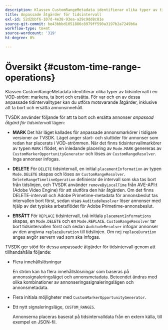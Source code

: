 ```yaml
---
description: Klassen CustomRangeMetadata identifierar olika typer av tidsintervall i ett VOD-strömsmärke, ta bort och ersätt. För var och en av dessa anpassade tidintervalltyper kan du utföra motsvarande åtgärder, inklusive att ta bort och ersätta annonsinnehåll.
title: Anpassade åtgärder för tidsintervall
exl-id: 52d2bbf6-107d-4e38-93ea-a29c9dd8c81e
source-git-commit: be43bbbd1051886c8979ff590a3197b2a7249b6a
workflow-type: tm+mt
source-wordcount: '319'
ht-degree: 0%

---
```


# Översikt {#custom-time-range-operations}

Klassen CustomRangeMetadata identifierar olika typer av tidsintervall i en VOD-ström: markera, ta bort och ersätta. För var och en av dessa anpassade tidintervalltyper kan du utföra motsvarande åtgärder, inklusive att ta bort och ersätta annonsinnehåll.

<!--<a id="section_1323C0BAC259424C85A6ACFB48FE77EC"></a>-->

TVSDK använder följande för att ta bort och ersätta annonser *anpassad åtgärd för tidsintervall* lägen:

* **MARK** Det här läget kallades för anpassade annonsmarkörer i tidigare versioner av TVSDK. Läget anger start- och sluttider för annonser som redan har placerats i VOD-strömmen. När det finns tidsintervallmarkörer av typen `MARK` i flödet, en inledande placering av `Mode.MARK` genereras av `CustomMarkerOpportunityGenerator` och löses av `CustomRangeResolver`. Inga annonser infogas.

* **DELETE** För `DELETE` tidsintervall, en initial `placementInformation` av typen `Mode.DELETE` skapas och löses av `CustomRangeResolver`. `DeleteRangeTimelineOperation` definierar de intervall som ska tas bort från tidslinjen, och TVSDK använder `removeByLocalTime` från AVE-API:t (Adobe Video Engine) för att slutföra den här åtgärden. Om det finns DELETE-intervall och Adobe Primetime-metadata för annonsbeslut tas intervallen bort först, sedan visas `AuditudeResolver` löser annonser med hjälp av det typiska arbetsflödet för Adobe Primetime-annonsbeslut.

* **ERSÄTT** För `REPLACE` tidsintervall, två initiala `placementInformations` skapas, en `Mode.DELETE` och en `Mode.REPLACE`. `CustomRangeResolver` tar bort tidsintervallen först och sedan `AuditudeResolver` infogar annonser av den angivna `replaceDuration` till tidslinjen. Om nej `replaceDuration` anges avgör servern vad som ska infogas.

TVSDK ger stöd för dessa anpassade åtgärder för tidsintervall genom att tillhandahålla följande:

* Flera innehållslösningar

   En ström kan ha flera innehållslösningar som baseras på annonssignaleringsläget och annonsmetadata. Beteendet ändras med olika kombinationer av annonseringssignaleringslägen och annonsmetadata.
* Flera initiala möjligheter med `CustomMarkerOpportunityGenerator`.
* Ett nytt signaleringsläge, `CUSTOM_RANGES`.

   Annonserna placeras baserat på tidsintervalldata från en extern källa, till exempel en JSON-fil.
